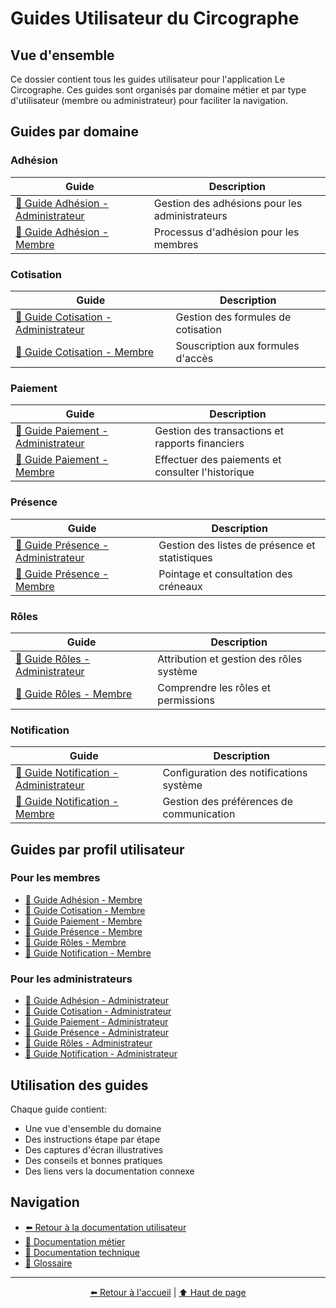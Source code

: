 # Guides Utilisateur du Circographe

## Vue d'ensemble

Ce dossier contient tous les guides utilisateur pour l'application Le Circographe. Ces guides sont organisés par domaine métier et par type d'utilisateur (membre ou administrateur) pour faciliter la navigation.

## Guides par domaine

### Adhésion

| Guide | Description |
|-------|-------------|
| [📘 Guide Adhésion - Administrateur](./adhesion_admin.md) | Gestion des adhésions pour les administrateurs |
| [📗 Guide Adhésion - Membre](./adhesion_membre.md) | Processus d'adhésion pour les membres |

### Cotisation

| Guide | Description |
|-------|-------------|
| [📘 Guide Cotisation - Administrateur](./cotisation_admin.md) | Gestion des formules de cotisation |
| [📗 Guide Cotisation - Membre](./cotisation_membre.md) | Souscription aux formules d'accès |

### Paiement

| Guide | Description |
|-------|-------------|
| [📘 Guide Paiement - Administrateur](./paiement_admin.md) | Gestion des transactions et rapports financiers |
| [📗 Guide Paiement - Membre](./paiement_membre.md) | Effectuer des paiements et consulter l'historique |

### Présence

| Guide | Description |
|-------|-------------|
| [📘 Guide Présence - Administrateur](./presence_admin.md) | Gestion des listes de présence et statistiques |
| [📗 Guide Présence - Membre](./presence_membre.md) | Pointage et consultation des créneaux |

### Rôles

| Guide | Description |
|-------|-------------|
| [📘 Guide Rôles - Administrateur](./roles_admin.md) | Attribution et gestion des rôles système |
| [📗 Guide Rôles - Membre](./roles_membre.md) | Comprendre les rôles et permissions |

### Notification

| Guide | Description |
|-------|-------------|
| [📘 Guide Notification - Administrateur](./notification_admin.md) | Configuration des notifications système |
| [📗 Guide Notification - Membre](./notification_membre.md) | Gestion des préférences de communication |

## Guides par profil utilisateur

### Pour les membres

- [📗 Guide Adhésion - Membre](./adhesion_membre.md)
- [📗 Guide Cotisation - Membre](./cotisation_membre.md)
- [📗 Guide Paiement - Membre](./paiement_membre.md)
- [📗 Guide Présence - Membre](./presence_membre.md)
- [📗 Guide Rôles - Membre](./roles_membre.md)
- [📗 Guide Notification - Membre](./notification_membre.md)

### Pour les administrateurs

- [📘 Guide Adhésion - Administrateur](./adhesion_admin.md)
- [📘 Guide Cotisation - Administrateur](./cotisation_admin.md)
- [📘 Guide Paiement - Administrateur](./paiement_admin.md)
- [📘 Guide Présence - Administrateur](./presence_admin.md)
- [📘 Guide Rôles - Administrateur](./roles_admin.md)
- [📘 Guide Notification - Administrateur](./notification_admin.md)

## Utilisation des guides

Chaque guide contient:
- Une vue d'ensemble du domaine
- Des instructions étape par étape
- Des captures d'écran illustratives
- Des conseils et bonnes pratiques
- Des liens vers la documentation connexe

## Navigation

- [⬅️ Retour à la documentation utilisateur](../README.md)
- [📁 Documentation métier](../../business/README.md)
- [📁 Documentation technique](../../architecture/README.md)
- [📄 Glossaire](../../glossaire/glossaire.md)

---

<div align="center">
  <p>
    <a href="../../../profile/README.md">⬅️ Retour à l'accueil</a> | 
    <a href="#guides-utilisateur-du-circographe">⬆️ Haut de page</a>
  </p>
</div> 